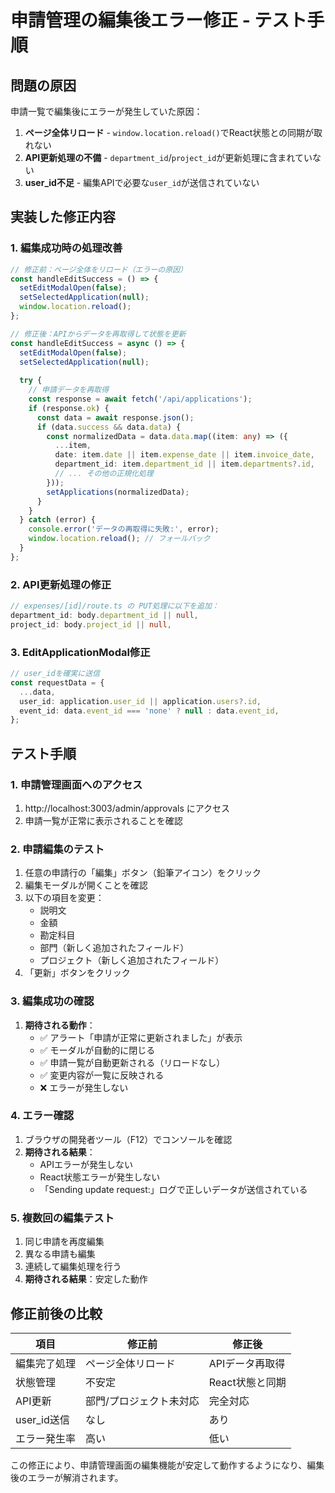 # 申請管理の編集後エラー修正 - テスト手順

## 問題の原因
申請一覧で編集後にエラーが発生していた原因：
1. **ページ全体リロード** - `window.location.reload()`でReact状態との同期が取れない
2. **API更新処理の不備** - `department_id`/`project_id`が更新処理に含まれていない
3. **user_id不足** - 編集APIで必要な`user_id`が送信されていない

## 実装した修正内容

### 1. 編集成功時の処理改善
```typescript
// 修正前：ページ全体をリロード（エラーの原因）
const handleEditSuccess = () => {
  setEditModalOpen(false);
  setSelectedApplication(null);
  window.location.reload();
};

// 修正後：APIからデータを再取得して状態を更新
const handleEditSuccess = async () => {
  setEditModalOpen(false);
  setSelectedApplication(null);
  
  try {
    // 申請データを再取得
    const response = await fetch('/api/applications');
    if (response.ok) {
      const data = await response.json();
      if (data.success && data.data) {
        const normalizedData = data.data.map((item: any) => ({
          ...item,
          date: item.date || item.expense_date || item.invoice_date,
          department_id: item.department_id || item.departments?.id,
          // ... その他の正規化処理
        }));
        setApplications(normalizedData);
      }
    }
  } catch (error) {
    console.error('データの再取得に失敗:', error);
    window.location.reload(); // フォールバック
  }
};
```

### 2. API更新処理の修正
```typescript
// expenses/[id]/route.ts の PUT処理に以下を追加：
department_id: body.department_id || null,
project_id: body.project_id || null,
```

### 3. EditApplicationModal修正
```typescript
// user_idを確実に送信
const requestData = {
  ...data,
  user_id: application.user_id || application.users?.id,
  event_id: data.event_id === 'none' ? null : data.event_id,
};
```

## テスト手順

### 1. 申請管理画面へのアクセス
1. http://localhost:3003/admin/approvals にアクセス
2. 申請一覧が正常に表示されることを確認

### 2. 申請編集のテスト
1. 任意の申請行の「編集」ボタン（鉛筆アイコン）をクリック
2. 編集モーダルが開くことを確認
3. 以下の項目を変更：
   - 説明文
   - 金額
   - 勘定科目
   - 部門（新しく追加されたフィールド）
   - プロジェクト（新しく追加されたフィールド）
4. 「更新」ボタンをクリック

### 3. 編集成功の確認
1. **期待される動作**：
   - ✅ アラート「申請が正常に更新されました」が表示
   - ✅ モーダルが自動的に閉じる
   - ✅ 申請一覧が自動更新される（リロードなし）
   - ✅ 変更内容が一覧に反映される
   - ❌ エラーが発生しない

### 4. エラー確認
1. ブラウザの開発者ツール（F12）でコンソールを確認
2. **期待される結果**：
   - APIエラーが発生しない
   - React状態エラーが発生しない
   - 「Sending update request:」ログで正しいデータが送信されている

### 5. 複数回の編集テスト
1. 同じ申請を再度編集
2. 異なる申請も編集
3. 連続して編集処理を行う
4. **期待される結果**：安定した動作

## 修正前後の比較

| 項目 | 修正前 | 修正後 |
|------|--------|--------|
| 編集完了処理 | ページ全体リロード | APIデータ再取得 |
| 状態管理 | 不安定 | React状態と同期 |
| API更新 | 部門/プロジェクト未対応 | 完全対応 |
| user_id送信 | なし | あり |
| エラー発生率 | 高い | 低い |

この修正により、申請管理画面の編集機能が安定して動作するようになり、編集後のエラーが解消されます。
